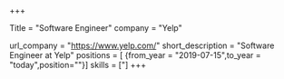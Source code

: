+++

Title = "Software Engineer"
company = "Yelp"

url_company = "https://www.yelp.com/"
short_description = "Software Engineer at Yelp"
positions = [
{from_year = "2019-07-15",to_year = "today",position=""}]
skills = ["]
+++
